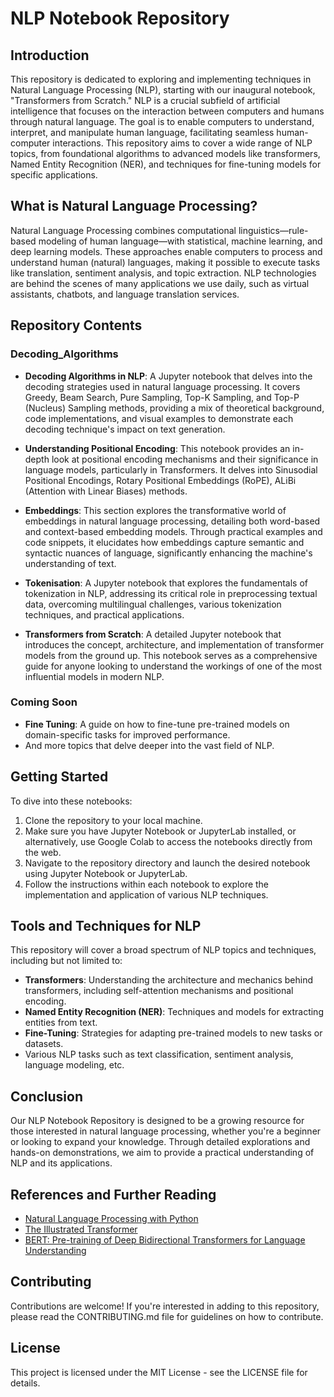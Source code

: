 # NLP Notebook Repository

## Introduction

This repository is dedicated to exploring and implementing techniques in Natural Language Processing (NLP), starting with our inaugural notebook, "Transformers from Scratch." NLP is a crucial subfield of artificial intelligence that focuses on the interaction between computers and humans through natural language. The goal is to enable computers to understand, interpret, and manipulate human language, facilitating seamless human-computer interactions. This repository aims to cover a wide range of NLP topics, from foundational algorithms to advanced models like transformers, Named Entity Recognition (NER), and techniques for fine-tuning models for specific applications.

## What is Natural Language Processing?

Natural Language Processing combines computational linguistics—rule-based modeling of human language—with statistical, machine learning, and deep learning models. These approaches enable computers to process and understand human (natural) languages, making it possible to execute tasks like translation, sentiment analysis, and topic extraction. NLP technologies are behind the scenes of many applications we use daily, such as virtual assistants, chatbots, and language translation services.

## Repository Contents
### Decoding_Algorithms

- **Decoding Algorithms in NLP**: A Jupyter notebook that delves into the decoding strategies used in natural language processing. It covers Greedy, Beam Search, Pure Sampling, Top-K Sampling, and Top-P (Nucleus) Sampling methods, providing a mix of theoretical background, code implementations, and visual examples to demonstrate each decoding technique's impact on text generation.

- **Understanding Positional Encoding**: This notebook provides an in-depth look at positional encoding mechanisms and their significance in language models, particularly in Transformers. It delves into Sinusodial Positional Encodings, Rotary Positional Embeddings (RoPE), ALiBi (Attention with Linear Biases) methods.

- **Embeddings**: This section explores the transformative world of embeddings in natural language processing, detailing both word-based and context-based embedding models. Through practical examples and code snippets, it elucidates how embeddings capture semantic and syntactic nuances of language, significantly enhancing the machine's understanding of text.

- **Tokenisation**: A Jupyter notebook that explores the fundamentals of tokenization in NLP, addressing its critical role in preprocessing textual data, overcoming multilingual challenges, various tokenization techniques, and practical applications.

- **Transformers from Scratch**: A detailed Jupyter notebook that introduces the concept, architecture, and implementation of transformer models from the ground up. This notebook serves as a comprehensive guide for anyone looking to understand the workings of one of the most influential models in modern NLP.

### Coming Soon

- **Fine Tuning**: A guide on how to fine-tune pre-trained models on domain-specific tasks for improved performance.
- And more topics that delve deeper into the vast field of NLP.

## Getting Started

To dive into these notebooks:

1. Clone the repository to your local machine.
2. Make sure you have Jupyter Notebook or JupyterLab installed, or alternatively, use Google Colab to access the notebooks directly from the web.
3. Navigate to the repository directory and launch the desired notebook using Jupyter Notebook or JupyterLab.
4. Follow the instructions within each notebook to explore the implementation and application of various NLP techniques.

## Tools and Techniques for NLP

This repository will cover a broad spectrum of NLP topics and techniques, including but not limited to:

- **Transformers**: Understanding the architecture and mechanics behind transformers, including self-attention mechanisms and positional encoding.
- **Named Entity Recognition (NER)**: Techniques and models for extracting entities from text.
- **Fine-Tuning**: Strategies for adapting pre-trained models to new tasks or datasets.
- Various NLP tasks such as text classification, sentiment analysis, language modeling, etc.

## Conclusion

Our NLP Notebook Repository is designed to be a growing resource for those interested in natural language processing, whether you're a beginner or looking to expand your knowledge. Through detailed explorations and hands-on demonstrations, we aim to provide a practical understanding of NLP and its applications.

## References and Further Reading

- [Natural Language Processing with Python](http://www.nltk.org/book/)
- [The Illustrated Transformer](http://jalammar.github.io/illustrated-transformer/)
- [BERT: Pre-training of Deep Bidirectional Transformers for Language Understanding](https://arxiv.org/abs/1810.04805)

## Contributing

Contributions are welcome! If you're interested in adding to this repository, please read the CONTRIBUTING.md file for guidelines on how to contribute.

## License

This project is licensed under the MIT License - see the LICENSE file for details.